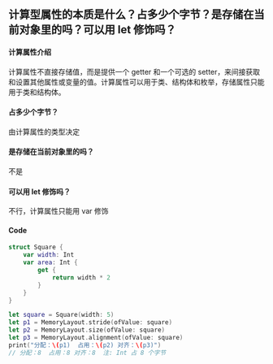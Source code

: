## 计算型属性的本质是什么？占多少个字节？是存储在当前对象里的吗？可以用 let 修饰吗？

#### 计算属性介绍

计算属性不直接存储值，而是提供一个 getter 和一个可选的 setter，来间接获取和设置其他属性或变量的值。计算属性可以用于类、结构体和枚举，存储属性只能用于类和结构体。

#### 占多少个字节？

由计算属性的类型决定

#### 是存储在当前对象里的吗？

不是

#### 可以用 let 修饰吗？

不行，计算属性只能用 var 修饰



#### Code

```swift
struct Square {
    var width: Int
    var area: Int {
        get {
            return width * 2
        }
    }
}

let square = Square(width: 5)
let p1 = MemoryLayout.stride(ofValue: square)
let p2 = MemoryLayout.size(ofValue: square)
let p3 = MemoryLayout.alignment(ofValue: square)
print("分配：\(p1)  占用：\(p2) 对齐：\(p3)")
// 分配：8  占用：8 对齐：8  注: Int 占 8 个字节
```

